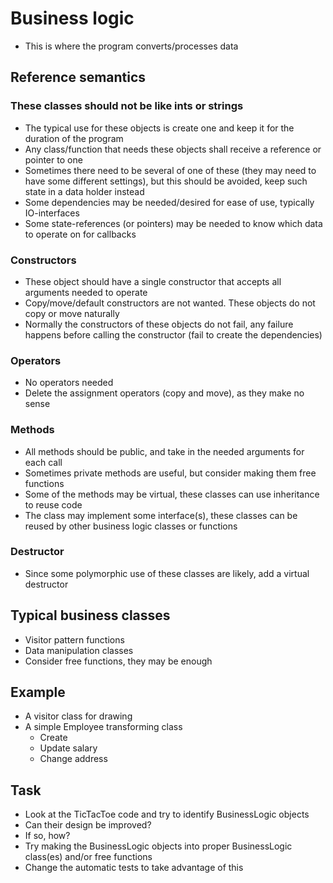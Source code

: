 # Business logic
- This is where the program converts/processes data

## Reference semantics

### These classes should not be like ints or strings
- The typical use for these objects is create one and keep it for the duration of the program
- Any class/function that needs these objects shall receive a reference or pointer to one
- Sometimes there need to be several of one of these (they may need to have some different settings),
but this should be avoided, keep such state in a data holder instead
- Some dependencies may be needed/desired for ease of use, typically IO-interfaces
- Some state-references (or pointers) may be needed to know which data to operate on for callbacks

### Constructors
- These object should have a single constructor that accepts all arguments needed to operate
- Copy/move/default constructors are not wanted. These objects do not copy or move naturally
- Normally the constructors of these objects do not fail, any failure happens before calling the constructor (fail to create the dependencies)

### Operators
- No operators needed
- Delete the assignment operators (copy and move), as they make no sense

### Methods
- All methods should be public, and take in the needed arguments for each call
- Sometimes private methods are useful, but consider making them free functions
- Some of the methods may be virtual, these classes can use inheritance to reuse code
- The class may implement some interface(s), these classes can be reused by other business logic classes or functions

### Destructor
- Since some polymorphic use of these classes are likely, add a virtual destructor

## Typical business classes
- Visitor pattern functions
- Data manipulation classes
- Consider free functions, they may be enough

## Example
- A visitor class for drawing
- A simple Employee transforming class
  * Create
  * Update salary
  * Change address

## Task
- Look at the TicTacToe code and try to identify BusinessLogic objects
- Can their design be improved?
- If so, how?
- Try making the BusinessLogic objects into proper BusinessLogic class(es) and/or free functions
- Change the automatic tests to take advantage of this

## <Provide a suggested solution>

